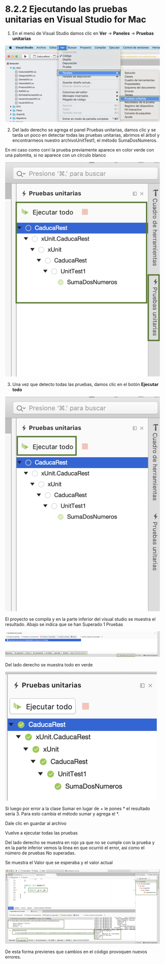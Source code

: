 # 8.2.2 Ejecutando las pruebas unitarias en Visual Studio for Mac

1. En el menú de Visual Studio damos clic en **Ver** -&gt; **Paneles** -&gt; **Pruebas unitarias**

![](../../.gitbook/assets/image%20%28109%29.png)

2. Del lado derecho se agrega el panel Pruebas unitarias, damos clic y se tarda un poco en detectar todas las pruebas unitarias, abrimos el árbol y encontrarmeos nuestro archivoUnitTest1, el método SumaDosNumeros. 

En mi caso como corri la prueba previamente aparece en color verde con una palomita, si no aparece con un círculo blanco

![](../../.gitbook/assets/image%20%28144%29.png)

3. Una vez que detecto todas las pruebas, damos clic en el botón **Ejecutar todo**

![](../../.gitbook/assets/image%20%28241%29.png)

El proyecto se compila y en la parte inferior del visual studio se muestra el resultado. Abajo se indica que se han Superado 1 Pruebas

![](../../.gitbook/assets/image%20%2868%29.png)

Del lado derecho se muestra todo en verde

![](../../.gitbook/assets/image.png)

Si luego por error a la clase Sumar en lugar de + le pones \* el resultado sería 3. Para esto cambia el método sumar y agrega el \*.

Dale clic en guardar al archivo

Vuelve a ejecutar todas las pruebas

Del lado derecho se muestra en rojo ya que no se cumple con la prueba y en la parte inferior vemos la línea en que ocurrió el error, asi como el número de pruebas No superadas.

Se muestra el Valor que se esperaba y el valor actual

![](../../.gitbook/assets/image%20%28189%29.png)

De esta forma previenes que cambios en el código provoquen nuevos errores.



